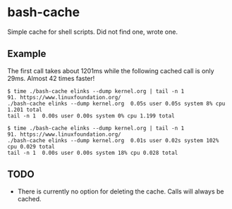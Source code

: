 # bash-cache

Simple cache for shell scripts. Did not find one, wrote one.

## Example

The first call takes about 1201ms while the following cached call is only 29ms. Almost 42 times faster!

    $ time ./bash-cache elinks --dump kernel.org | tail -n 1
    91. https://www.linuxfoundation.org/
    ./bash-cache elinks --dump kernel.org  0.05s user 0.05s system 8% cpu 1.201 total
    tail -n 1  0.00s user 0.00s system 0% cpu 1.199 total

    $ time ./bash-cache elinks --dump kernel.org | tail -n 1
    91. https://www.linuxfoundation.org/
    ./bash-cache elinks --dump kernel.org  0.01s user 0.02s system 102% cpu 0.029 total
    tail -n 1  0.00s user 0.00s system 18% cpu 0.028 total

## TODO

* There is currently no option for deleting the cache. Calls will always be cached.